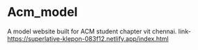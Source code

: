 # Acm_model
A model website built for ACM student chapter vit chennai.
link-https://superlative-klepon-083f12.netlify.app/index.html
